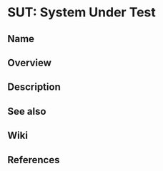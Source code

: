 # SUT: System Under Test

## Name

## Overview

## Description

## See also

## Wiki

## References
